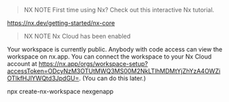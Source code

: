 >  NX   NOTE  First time using Nx? Check out this interactive Nx tutorial.

https://nx.dev/getting-started/nx-core


>  NX   NOTE  Nx Cloud has been enabled

Your workspace is currently public. Anybody with code access can view the workspace on nx.app.
You can connect the workspace to your Nx Cloud account at https://nx.app/orgs/workspace-setup?accessToken=ODcyNzM3OTUtMWQ3MS00M2NkLTlhMDMtYjZhYzA4OWZiOTlkfHJlYWQtd3JpdGU=. (You can do this later.)


npx create-nx-workspace nexgenapp

